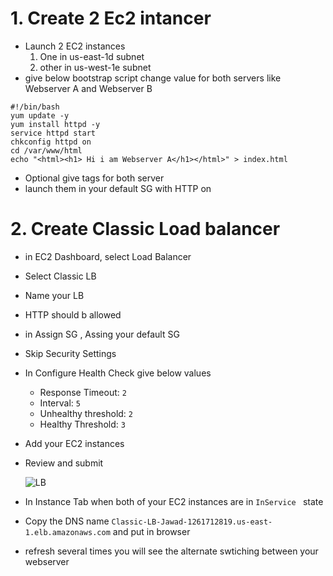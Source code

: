 # 1. Create 2 Ec2 intancer
  * Launch 2 EC2 instances
    1. One in us-east-1d subnet
    2. other in us-west-1e subnet
  * give below bootstrap script change value for both servers like Webserver A and Webserver B
  ```
  #!/bin/bash
yum update -y
yum install httpd -y
service httpd start
chkconfig httpd on
cd /var/www/html
echo "<html><h1> Hi i am Webserver A</h1></html>" > index.html
  ```
 * Optional give tags for both server
 * launch them in your default SG with HTTP on

# 2. Create Classic Load balancer
  * in EC2 Dashboard, select Load Balancer
  * Select Classic LB
  * Name your LB
  * HTTP should b allowed
  * in Assign SG , Assing your default SG
  * Skip Security Settings
  * In Configure Health Check give below values
    * Response Timeout: `2`
    * Interval: `5`
    * Unhealthy threshold: `2`
    * Healthy Threshold: `3`
  * Add your EC2 instances
  * Review and submit
  
    ![LB](https://github.com/jawad1989/aws-solution-architect/blob/master/LoadBalancer/Lab/uploads/1%20-%20Load%20Balancer.PNG)
    
  * In Instance Tab when both of your EC2 instances are in `InService ` state
  * Copy the DNS name `Classic-LB-Jawad-1261712819.us-east-1.elb.amazonaws.com`  and put in browser
  * refresh several times you will see the alternate swtiching between your webserver
  
  
  
  
  
  
  
  
  
  
  
  
  
  
